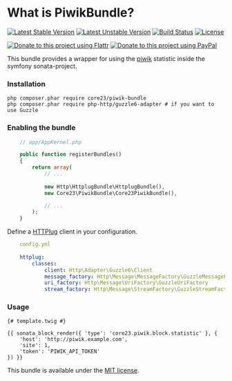 What is PiwikBundle?
=============================
[![Latest Stable Version](https://poser.pugx.org/core23/piwik-bundle/v/stable)](https://packagist.org/packages/core23/piwik-bundle)
[![Latest Unstable Version](https://poser.pugx.org/core23/piwik-bundle/v/unstable)](https://packagist.org/packages/core23/piwik-bundle)
[![Build Status](http://img.shields.io/travis/core23/PiwikBundle.svg)](http://travis-ci.org/core23/PiwikBundle)
[![License](http://img.shields.io/packagist/l/core23/piwik-bundle.svg)](https://packagist.org/packages/core23/piwik-bundle)


[![Donate to this project using Flattr](https://img.shields.io/badge/flattr-donate-yellow.svg)](https://flattr.com/profile/core23)
[![Donate to this project using PayPal](https://img.shields.io/badge/paypal-donate-yellow.svg)](https://paypal.me/gripp)

This bundle provides a wrapper for using the [piwik] statistic inside the symfony sonata-project.

### Installation

```
php composer.phar require core23/piwik-bundle
php composer.phar require php-http/guzzle6-adapter # if you want to use Guzzle
```

### Enabling the bundle

```php
    // app/AppKernel.php

    public function registerBundles()
    {
        return array(
            // ...
            
            new Http\HttplugBundle\HttplugBundle(),
            new Core23\PiwikBundle\Core23PiwikBundle(),

            // ...
        );
    }
```

Define a [HTTPlug] client in your configuration.

```yml
    config.yml
    
    httplug:
        classes:
            client: Http\Adapter\Guzzle6\Client
            message_factory: Http\Message\MessageFactory\GuzzleMessageFactory
            uri_factory: Http\Message\UriFactory\GuzzleUriFactory
            stream_factory: Http\Message\StreamFactory\GuzzleStreamFactory
```

### Usage

```twig
{# template.twig #}

{{ sonata_block_render({ 'type': 'core23.piwik.block.statistic' }, {
    'host': 'http://piwik.example.com',
    'site': 1,
    'token': 'PIWIK_API_TOKEN'
}) }}
```

This bundle is available under the [MIT license](LICENSE.md).

[HTTPlug]: http://docs.php-http.org/en/latest/index.html
[piwik]: https://piwik.org
